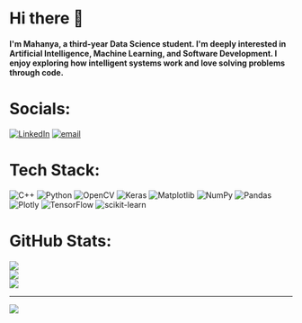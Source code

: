 # Hi there 👋
#### I'm Mahanya, a third-year Data Science student. I'm deeply interested in Artificial Intelligence, Machine Learning, and Software Development. I enjoy exploring how intelligent systems work and love solving problems through code.

# Socials:
[![LinkedIn](https://img.shields.io/badge/LinkedIn-%230077B5.svg?logo=linkedin&logoColor=white)](https://linkedin.com/in/www.linkedin.com/in/mahanya-b-k-35b274307) [![email](https://img.shields.io/badge/Email-D14836?logo=gmail&logoColor=white)](mailto:mahanya2726@gmail.com) 

# Tech Stack:
![C++](https://img.shields.io/badge/c++-%2300599C.svg?style=plastic&logo=c%2B%2B&logoColor=white) ![Python](https://img.shields.io/badge/python-3670A0?style=plastic&logo=python&logoColor=ffdd54) ![OpenCV](https://img.shields.io/badge/opencv-%23white.svg?style=plastic&logo=opencv&logoColor=white) ![Keras](https://img.shields.io/badge/Keras-%23D00000.svg?style=plastic&logo=Keras&logoColor=white) ![Matplotlib](https://img.shields.io/badge/Matplotlib-%23ffffff.svg?style=plastic&logo=Matplotlib&logoColor=black) ![NumPy](https://img.shields.io/badge/numpy-%23013243.svg?style=plastic&logo=numpy&logoColor=white) ![Pandas](https://img.shields.io/badge/pandas-%23150458.svg?style=plastic&logo=pandas&logoColor=white) ![Plotly](https://img.shields.io/badge/Plotly-%233F4F75.svg?style=plastic&logo=plotly&logoColor=white) ![TensorFlow](https://img.shields.io/badge/TensorFlow-%23FF6F00.svg?style=plastic&logo=TensorFlow&logoColor=white) ![scikit-learn](https://img.shields.io/badge/scikit--learn-%23F7931E.svg?style=plastic&logo=scikit-learn&logoColor=white)
# GitHub Stats:
![](https://github-readme-stats.vercel.app/api?username=mahanya2726&theme=dark&hide_border=false&include_all_commits=true&count_private=false)<br/>
![](https://nirzak-streak-stats.vercel.app/?user=mahanya2726&theme=dark&hide_border=false)<br/>
![](https://github-readme-stats.vercel.app/api/top-langs/?username=mahanya2726&theme=dark&hide_border=false&include_all_commits=true&count_private=false&layout=compact)

---
[![](https://visitcount.itsvg.in/api?id=mahanya2726&icon=0&color=0)](https://visitcount.itsvg.in)

<!-- Proudly created with GPRM ( https://gprm.itsvg.in ) -->
